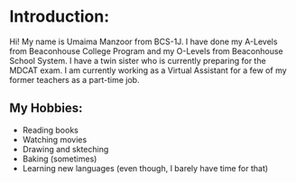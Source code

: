 # Introduction:
Hi! My name is Umaima Manzoor from BCS-1J. I have done my A-Levels from Beaconhouse College Program and my O-Levels from Beaconhouse School System. I have a twin sister who is currently preparing for the MDCAT exam. I am currently working as a Virtual Assistant for a few of my former teachers as a part-time job.


## My Hobbies:
- Reading books
- Watching movies
- Drawing and skteching
- Baking (sometimes)
- Learning new languages (even though, I barely have time for that)
